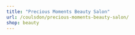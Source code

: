 ```yaml
---
title: "Precious Moments Beauty Salon"
url: /coulsdon/precious-moments-beauty-salon/
shop: beauty
---
```

